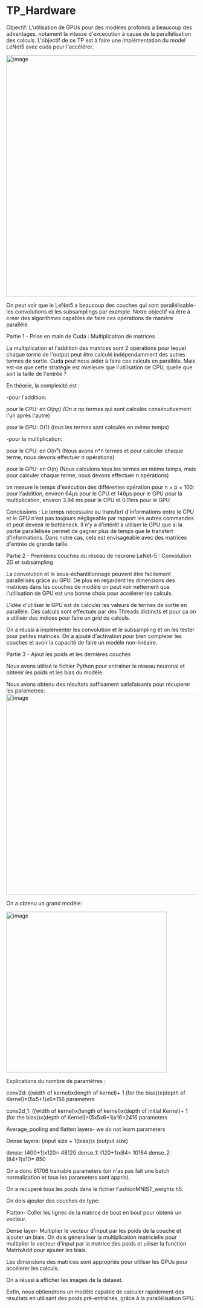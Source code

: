 # TP_Hardware

Objectif: L'utilisation de GPUs pour des modèles profonds a beaucoup des advantages, notament la vitesse d'excecution à cause de la parallélisation des calculs. L'objectif de ce TP est à faire une implémentation du model LeNet5 avec cuda pour l'accélérer.



<img width="637" alt="image" src="https://github.com/gaspardCh/TP_Hardware/assets/118471792/d6ec0f52-16a8-4fb7-b94a-f3f2c3d84015">


On peut voir que le LeNet5 a beaucoup des couches qui sont parallélisable- les convolutions et les subsamplings par example. Notre objectif va être à créer des algorithmes capables de faire ces opérations de manière parallèle.


Partie 1 - Prise en main de Cuda : Multiplication de matrices

La multiplication et l'addition des matrices sont 2 opérations pour lequel chaque terme de l'output peut être calculé indépendamment des autres termes de sortie. Cuda peut nous aider à faire ces calculs en parallèle. Mais est-ce que cette stratégie est mielleure que l'utilisation de CPU, quelle que soit la taille de l'entrée ?

En théorie, la complexité est :

-pour l'addition: 

 pour le CPU: en O(n*p) (On a n*p termes qui sont calculés consécutivement l'un après l'autre)
 
 pour le GPU: O(1) (tous les termes sont calculés en même temps)

-pour la multiplication:

 pour le CPU: en O(n³) (Nous avons n*n termes et pour calculer chaque terme, nous devons effectuer n opérations)
 
 pour le GPU: en O(n) (Nous calculons tous les termes en même temps, mais pour calculer chaque terme, nous devons effectuer n opérations)
 

on mesure le temps d'exécution des différentes opération pour n = p = 100: 
pour l'addition, environ 64µs pour le CPU et 146µs pour le GPU
pour la multiplication, environ 3.94 ms pour le CPU et 0.11ms pour le GPU

Conclusions :
Le temps nécessaire au transfert d'informations entre le CPU et le GPU n'est pas toujours négligeable par rapport les autres commandes et peut devenir le bottleneck.
Il n'y a d'intérêt à utiliser le GPU que si la partie parallélisée permet de gagner plus de temps que le transfert d'informations. Dans notre cas, cela est envisageable avec des matrices d'entrée de grande taille.  


Partie 2 - Premières couches du réseau de neurone LeNet-5 : Convolution 2D et subsampling

La convolution et le sous-échantillonnage peuvent être facilement parallélisés grâce au GPU. De plus en regardent les dimensions des matrices dans les couches de modèle on peut voir nettement que l'utilisation de GPU est une bonne choix pour accélerer les calculs. 

L'idée d'utiliser le GPU est de calculer les valeurs de termes de sortie en parallèle. Ces calculs sont effectués par des Threads distincts et pour ça on a utilisér des indices pour faire un grid de calculs. 


On a réussi à implementer les convolution et le subsampling et on les tester pour petites matrices. On a ajouté d'activation pour bien completer les couches et avoir la capacité de faire un modéle non-linéaire.




Partie 3 - Ajout les poids et les dernières couches

Nous avons utilisé le fichier Python pour entraîner le réseau neuronal et obtenir les poids et les bias du modèle. 

Nous avons obtenu des résultats suffisament satisfaisants pour récuperer les parametres:
<img width="530" alt="image" src="https://github.com/gaspardCh/TP_Hardware/assets/118471792/b538b7be-196d-4831-979c-fd8d43b845ab">

On a obtenu un grand modèle:

<img width="424" alt="image" src="https://github.com/gaspardCh/TP_Hardware/assets/118471792/469c8d00-8b43-4306-8552-cef8b09e147e">


Explications du nombre de paramètres :

conv2d: ((width of kernel)x(length of kernel)+ 1 (for the bias))x(depth of Kernel)=(5x5+1)x6=156 parameters

conv2d_1: ((width of kernel)x(length of kernel)x(depth of initial Kernel)+ 1 (for the bias))x(depth of Kernel)=(5x5x6+1)x16=2416 parameters

Average_pooling and flatten layers- we do not learn parameters

Dense layers: (input size + 1(bias))x (output size)

dense: (400+1)x120= 48120
dense_1: (120+1)x84= 10164
dense_2: (84+1)x10= 850

On a donc 61706 trainable parameters (on n'as pas fait une batch normalization et tous les parameters sont appris).

On a recuperé tous les poids dans le fichier FashionMNIST_weights.h5.

On dois ajouter des couches de type:

Flatten- Coller les lignes de la matrice de bout en bout pour obtenir un vecteur.

Dense layer- Multiplier le vecteur d'input par les poids de la couche et ajouter un biais. On dois géneraliser la multiplication matricielle pour multiplier le vecteur d'input par la matrice des poids et uiliser la function MatrixAdd pour ajouter les biais.

Les dimensions des matrices sont appropriés pour utiliser les GPUs pour accélerer les calculs.

On a réussi à afficher les images de la dataset.

Enfin, nous obtiendrons un modèle capable de calculer rapidement des résultats en utilisant des poids pré-entraînés, grâce à la parallélisation GPU.







